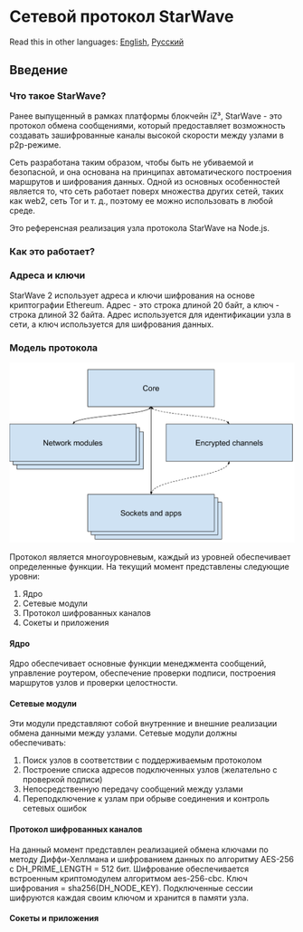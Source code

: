 # Сетевой протокол StarWave
Read this in other languages: [English](README.MD), [Русский](README_RU.MD)

## Введение
### Что такое StarWave?
Ранее выпущенный в рамках платформы блокчейн iZ³, StarWave - это протокол обмена сообщениями, который предоставляет возможность создавать зашифрованные каналы высокой скорости между узлами в p2p-режиме.

Сеть разработана таким образом, чтобы быть не убиваемой и безопасной, и она основана на принципах автоматического построения маршрутов и шифрования данных. Одной из основных особенностей является то, что сеть работает поверх множества других сетей, таких как web2, сеть Tor и т. д., поэтому ее можно использовать в любой среде.

Это референсная реализация узла протокола StarWave на Node.js.

### Как это работает?

### Адреса и ключи
StarWave 2 использует адреса и ключи шифрования на основе криптографии Ethereum. Адрес - это строка длиной 20 байт, а ключ - строка длиной 32 байта. Адрес используется для идентификации узла в сети, а ключ используется для шифрования данных.

### Модель протокола

![protocolScheme.svg](docs/protocolScheme.svg)

Протокол является многоуровневым, каждый из уровней обеспечивает определенные функции. На текущий момент представлены следующие уровни:

1. Ядро
2. Сетевые модули
3. Протокол шифрованных каналов
4. Сокеты и приложения

#### Ядро
Ядро обеспечивает основные функции менеджмента сообщений, управление роутером, обеспечение проверки подписи, построения маршрутов узлов и проверки целостности.

#### Сетевые модули
Эти модули представляют собой внутренние и внешние реализации обмена данными между узлами.
Сетевые модули должны обеспечивать:
1. Поиск узлов в соответствии с поддерживаемым протоколом
2. Построение списка адресов подключенных узлов (желательно с проверкой подписи)
3. Непосредственную передачу сообщений между узлами
4. Переподключение к узлам при обрыве соединения и контроль сетевых ошибок

#### Протокол шифрованных каналов
На данный момент представлен реализацией обмена ключами по методу Диффи-Хеллмана и шифрованием данных по алгоритму AES-256 с DH_PRIME_LENGTH = 512 бит.
Шифрование обеспечивается встроенным криптомодулем алгоритмом aes-256-cbc. Ключ шифрования = sha256(DH_NODE_KEY).
Подключенные сессии шифруются каждая своим ключом и хранится в памяти узла.

#### Сокеты и приложения

